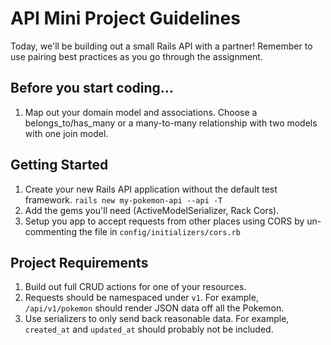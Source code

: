 # API Mini Project Guidelines

Today, we'll be building out a small Rails API with a partner! Remember to use pairing best practices as you go through the assignment. 

## Before you start coding...

1. Map out your domain model and associations. Choose a belongs_to/has_many or a many-to-many relationship with two models with one join model.

## Getting Started
1. Create your new Rails API application without the default test framework. `rails new my-pokemon-api --api -T` 
2. Add the gems you'll need (ActiveModelSerializer, Rack Cors). 
3. Setup you app to accept requests from other places using CORS by un-commenting the file in `config/initializers/cors.rb` 

## Project Requirements

1. Build out full CRUD actions for one of your resources. 
2. Requests should be namespaced under `v1`. For example, `/api/v1/pokemon` should render JSON data off all the Pokemon.
3. Use serializers to only send back reasonable data. For example, `created_at` and `updated_at` should probably not be included. 
